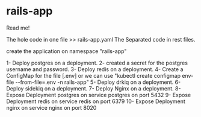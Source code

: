# rails-app
Read me!

The hole code in one file >> rails-app.yaml
The Separated code in rest files.

create the application on namespace "rails-app"

1- Deploy postgres on a deployment.
2- created a secret for the postgres username and password.
3- Deploy redis on a deployment.
4- Create a ConfigMap for the file [.env] or we can use "kubectl create configmap env-file --from-file=.env -n rails-app"
5- Deploy drkiq on a deployment.
6- Deploy sidekiq on a deployment.
7- Deploy Nginx on a deployment.
8- Expose Deployment postgres on service postgres on port 5432
9- Expose Deployment redis on service redis on port 6379
10- Expose Deployment nginx on service nginx on port 8020
